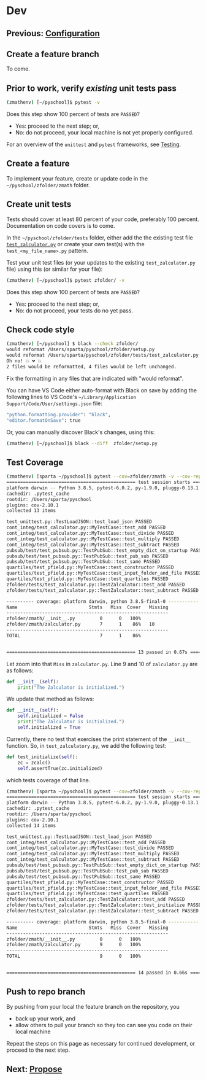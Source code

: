 # Dev

## Previous: [Configuration](configuration.md)

## Create a feature branch

To come.

## Prior to work, verify *existing* unit tests pass

```bash
(zmathenv) [~/pyschool]$ pytest -v
```

Does this step show 100 percent of tests are `PASSED`?

* Yes: proceed to the next step; or, 
* No: do not proceed, your local machine is not yet properly configured.

For an overview of the `unittest` and `pytest` frameworks, see [Testing](../../testing/README.md).

## Create a feature

To implement your feature, create or update code in the `~/pyschool/zfolder/zmath` folder.

## Create unit tests

Tests should cover at least 80 percent of your code, preferably 100 
percent.  Documentation on code covers is to come.

In the `~/pyschool/zfolder/tests` folder, either add the the existing test file [`test_zalculator.py`](../tests/test_zalculator.py) or create your own test(s) with the `test_<my_file_name>.py` pattern.

Test your unit test files (or your updates to the existing `test_zalculator.py` file) using this (or similar for your file):

```bash
(zmathenv) [~/pyschool]$ pytest zfolder/ -v 
```

Does this step show 100 percent of tests are `PASSED`?

* Yes: proceed to the next step; or, 
* No: do not proceed, your tests do no yet pass.

## Check code style

```bash
(zmathenv) [~/pyschool] $ black --check zfolder/
would reformat /Users/sparta/pyschool/zfolder/setup.py
would reformat /Users/sparta/pyschool/zfolder/tests/test_zalculator.py
Oh no! 💥 💔 💥
2 files would be reformatted, 4 files would be left unchanged.
```

Fix the formatting in any files that are indicated with "would reformat".  

You can have VS Code either auto-format with Black on save by 
adding the following lines to VS Code's `~/Library/Application Support/Code/User/settings.json` file:

```bash
"python.formatting.provider": "black",
"editor.formatOnSave": true
```

Or, you can manually discover Black's changes, using this:

```bash
(zmathenv) [~/pyschool]$ black --diff  zfolder/setup.py
```

## Test Coverage

```bash
(zmathenv) [sparta ~/pyschool]$ pytest --cov=zfolder/zmath -v --cov-report term-missing
=============================================== test session starts ===============================================
platform darwin -- Python 3.8.5, pytest-6.0.2, py-1.9.0, pluggy-0.13.1 -- /opt/miniconda3/envs/zmathenv/bin/python
cachedir: .pytest_cache
rootdir: /Users/sparta/pyschool
plugins: cov-2.10.1
collected 13 items                                                                                                

test_unittest.py::TestLoadJSON::test_load_json PASSED                                                       [  7%]
cont_integ/test_calculator.py::MyTestCase::test_add PASSED                                                  [ 15%]
cont_integ/test_calculator.py::MyTestCase::test_divide PASSED                                               [ 23%]
cont_integ/test_calculator.py::MyTestCase::test_multiply PASSED                                             [ 30%]
cont_integ/test_calculator.py::MyTestCase::test_subtract PASSED                                             [ 38%]
pubsub/test/test_pubsub.py::TestPubSub::test_empty_dict_on_startup PASSED                                   [ 46%]
pubsub/test/test_pubsub.py::TestPubSub::test_pub_sub PASSED                                                 [ 53%]
pubsub/test/test_pubsub.py::TestPubSub::test_same PASSED                                                    [ 61%]
quartiles/test_pfield.py::MyTestCase::test_constructor PASSED                                               [ 69%]
quartiles/test_pfield.py::MyTestCase::test_input_folder_and_file PASSED                                     [ 76%]
quartiles/test_pfield.py::MyTestCase::test_quartiles PASSED                                                 [ 84%]
zfolder/tests/test_zalculator.py::TestZalculator::test_add PASSED                                           [ 92%]
zfolder/tests/test_zalculator.py::TestZalculator::test_subtract PASSED                                      [100%]

---------- coverage: platform darwin, python 3.8.5-final-0 -----------
Name                          Stmts   Miss  Cover   Missing
-----------------------------------------------------------
zfolder/zmath/__init__.py         0      0   100%
zfolder/zmath/zalculator.py       7      1    86%   10
-----------------------------------------------------------
TOTAL                             7      1    86%


=============================================== 13 passed in 0.67s ================================================
```

Let zoom into that `Miss` in `zalculator.py`.  Line 9 and 10 of
`zalculator.py` are as follows:

```python
def __init__(self):
    print("The Zalculator is initialized.")
```

We update that method as follows:
```python
def __init__(self):
    self.initialized = False
    print("The Zalculator is initialized.")
    self.initialized = True
```

Currently, there no test that exercises the print statement 
of the `__init__` function. So, in `test_zalculatory.py`, 
we add the following test:

```python
def test_initialize(self):
    zc = zcalc()
    self.assertTrue(zc.initialized)
```

which tests coverage of that line.

```bash
(zmathenv) [sparta ~/pyschool]$ pytest --cov=zfolder/zmath -v --cov-report term-missing
=============================================== test session starts ===============================================
platform darwin -- Python 3.8.5, pytest-6.0.2, py-1.9.0, pluggy-0.13.1 -- /opt/miniconda3/envs/zmathenv/bin/python
cachedir: .pytest_cache
rootdir: /Users/sparta/pyschool
plugins: cov-2.10.1
collected 14 items                                                                                                

test_unittest.py::TestLoadJSON::test_load_json PASSED                                                       [  7%]
cont_integ/test_calculator.py::MyTestCase::test_add PASSED                                                  [ 14%]
cont_integ/test_calculator.py::MyTestCase::test_divide PASSED                                               [ 21%]
cont_integ/test_calculator.py::MyTestCase::test_multiply PASSED                                             [ 28%]
cont_integ/test_calculator.py::MyTestCase::test_subtract PASSED                                             [ 35%]
pubsub/test/test_pubsub.py::TestPubSub::test_empty_dict_on_startup PASSED                                   [ 42%]
pubsub/test/test_pubsub.py::TestPubSub::test_pub_sub PASSED                                                 [ 50%]
pubsub/test/test_pubsub.py::TestPubSub::test_same PASSED                                                    [ 57%]
quartiles/test_pfield.py::MyTestCase::test_constructor PASSED                                               [ 64%]
quartiles/test_pfield.py::MyTestCase::test_input_folder_and_file PASSED                                     [ 71%]
quartiles/test_pfield.py::MyTestCase::test_quartiles PASSED                                                 [ 78%]
zfolder/tests/test_zalculator.py::TestZalculator::test_add PASSED                                           [ 85%]
zfolder/tests/test_zalculator.py::TestZalculator::test_initialize PASSED                                    [ 92%]
zfolder/tests/test_zalculator.py::TestZalculator::test_subtract PASSED                                      [100%]

---------- coverage: platform darwin, python 3.8.5-final-0 -----------
Name                          Stmts   Miss  Cover   Missing
-----------------------------------------------------------
zfolder/zmath/__init__.py         0      0   100%
zfolder/zmath/zalculator.py       9      0   100%
-----------------------------------------------------------
TOTAL                             9      0   100%


=============================================== 14 passed in 0.66s ================================================
```

## Push to repo branch

By pushing from your local the feature branch on the repository, you

* back up your work, and
* allow others to pull your branch so they too can see you code on their local machine

Repeat the steps on this page as necessary for continued development, or proceed to the next step.

## Next: [Propose](propose.md)
